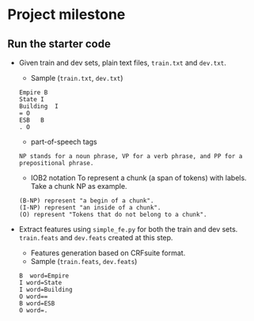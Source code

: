# Project milestone

## Run the starter code

* Given train and dev sets, plain text files, `train.txt` and `dev.txt`.
  + Sample (`train.txt`, `dev.txt`)
  <pre><code>Empire	B
  State	I
  Building	I
  =	O
  ESB	B
  .	O</code></pre>
  + part-of-speech tags
  <pre><code>NP stands for a noun phrase, VP for a verb phrase, and PP for a prepositional phrase.</code></pre>
  + IOB2 notation
  To represent a chunk (a span of tokens) with labels. Take a chunk NP as example.
  <pre><code>(B-NP) represent "a begin of a chunk".
  (I-NP) represent "an inside of a chunk".
  (O) represent "Tokens that do not belong to a chunk".</code></pre> 

* Extract features using `simple_fe.py` for both the train and dev sets. `train.feats` and `dev.feats` created at this step. 
  + Features generation based on CRFsuite format.
  + Sample (`train.feats`, `dev.feats`)
  <pre><code>B	word=Empire
  I	word=State
  I	word=Building
  O	word==
  B	word=ESB
  O	word=.
